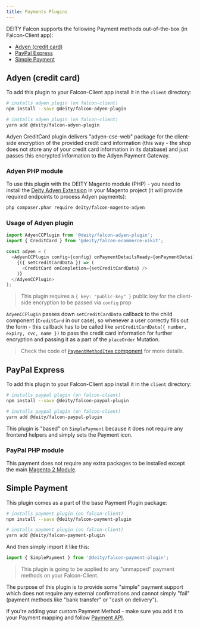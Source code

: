 ```yaml
---
title: Payments Plugins
---
```


DEITY Falcon supports the following Payment methods out-of-the-box (in Falcon-Client app):

- [Adyen (credit card)](#adyen-credit-card)
- [PayPal Express](#paypal-express)
- [Simple Payment](#simple-payment)

## Adyen (credit card)

To add this plugin to your Falcon-Client app install it in the `client` directory:

<!--DOCUSAURUS_CODE_TABS-->
<!--npm-->

```bash
# installs adyen plugin (on falcon-client)
npm install --save @deity/falcon-adyen-plugin
```

<!--Yarn-->

```bash
# installs adyen plugin (on falcon-client)
yarn add @deity/falcon-adyen-plugin
```

<!--END_DOCUSAURUS_CODE_TABS-->

Adyen CreditCard plugin delivers "adyen-cse-web" package for the client-side encryption of the provided
credit card information (this way - the shop does not store any of your credit card information in its database)
and just passes this encrypted information to the Adyen Payment Gateway.

### Adyen PHP module

To use this plugin with the DEITY Magento module (PHP) - you need to install the
[Deity Adyen Extension](https://github.com/deity-io/magento-adyen-api) in your
Magento project (it will provide required endpoints to process Adyen payments):

```bash
php composer.phar require deity/falcon-magento-adyen
```

### Usage of Adyen plugin

```js
import AdyenCCPlugin from '@deity/falcon-adyen-plugin';
import { CreditCard } from '@deity/falcon-ecommerce-uikit';

const adyen = (
  <AdyenCCPlugin config={config} onPaymentDetailsReady={onPaymentDetailsReady}>
    {({ setCreditCardData }) => (
      <CreditCard onCompletion={setCreditCardData} />
    )}
  </AdyenCCPlugin>
);
```

> This plugin requires a `{ key: "public-key" }` public key for the client-side encryption to be passed via `config` prop

`AdyenCCPlugin` passes down `setCreditCardData` callback to the child component (`CreditCard` in our case), so whenever a user
correctly fills out the form - this callback has to be called like `setCreditCardData({ number, expiry, cvc, name })` to pass
the credit card information for further encryption and passing it as a part of the `placeOrder` Mutation.

> Check the code of [`PaymentMethodItem` component](https://github.com/deity-io/falcon/blob/dev/examples/shop-with-blog/client/src/pages/shop/Checkout/components/PaymentMethodItem.js)
> for more details.

## PayPal Express

To add this plugin to your Falcon-Client app install it in the `client` directory:

<!--DOCUSAURUS_CODE_TABS-->
<!--npm-->

```bash
# installs paypal plugin (on falcon-client)
npm install --save @deity/falcon-paypal-plugin
```

<!--Yarn-->

```bash
# installs paypal plugin (on falcon-client)
yarn add @deity/falcon-paypal-plugin
```

<!--END_DOCUSAURUS_CODE_TABS-->

This plugin is "based" on `SimplePayment` because it does not require any frontend helpers and simply sets the Payment icon.

### PayPal PHP module

This payment does not require any extra packages to be installed except the main [Magento 2 Module](backend/installing-magento2.md#installing).

## Simple Payment

This plugin comes as a part of the base Payment Plugin package:

<!--DOCUSAURUS_CODE_TABS-->
<!--npm-->

```bash
# installs payment plugin (on falcon-client)
npm install --save @deity/falcon-payment-plugin
```

<!--Yarn-->

```bash
# installs payment plugin (on falcon-client)
yarn add @deity/falcon-payment-plugin
```

<!--END_DOCUSAURUS_CODE_TABS-->

And then simply import it like this:

```js
import { SimplePayment } from '@deity/falcon-payment-plugin';
```

> This plugin is going to be applied to any "unmapped" payment methods on your Falcon-Client.

The purpose of this plugin is to provide some "simple" payment support which does not require any external
confirmations and cannot simply "fail" (payment methods like "bank transfer" or "cash on delivery").

If you're adding your custom Payment Method - make sure you add it to your Payment mapping and follow
[Payment API](payments/api.md).
